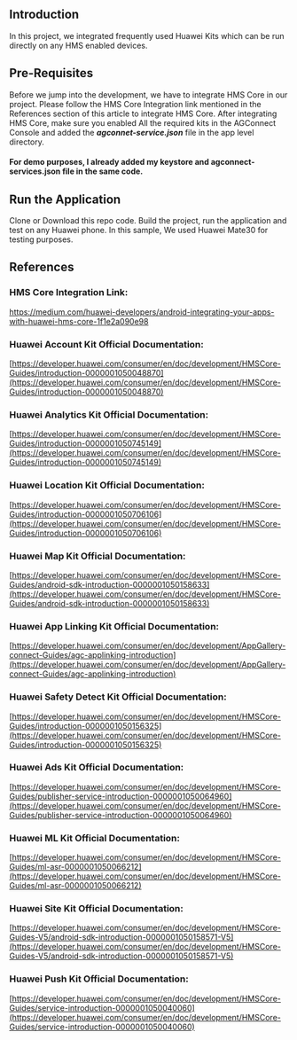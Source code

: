 

## Introduction

In this project, we integrated frequently used Huawei Kits which can be run directly on any HMS enabled devices.

  
## Pre-Requisites

  

Before we jump into the development, we have to integrate HMS Core in our project. Please follow the HMS Core Integration link mentioned in the References section of this article to integrate HMS Core. After integrating HMS Core, make sure you enabled All the required kits in the AGConnect Console and added the _**agconnet-service.json**_ file in the app level directory.  

#### For demo purposes, I already added my keystore and agconnect-services.json file in the same code. 


## Run the Application


Clone or Download this repo code. Build the project, run the application and test on any Huawei phone. In this sample, We used Huawei Mate30 for testing purposes.


 

## References

### HMS Core Integration Link:
https://medium.com/huawei-developers/android-integrating-your-apps-with-huawei-hms-core-1f1e2a090e98



### Huawei Account Kit Official Documentation:
[https://developer.huawei.com/consumer/en/doc/development/HMSCore-Guides/introduction-0000001050048870](https://developer.huawei.com/consumer/en/doc/development/HMSCore-Guides/introduction-0000001050048870)

### Huawei Analytics Kit Official Documentation:
[https://developer.huawei.com/consumer/en/doc/development/HMSCore-Guides/introduction-0000001050745149](https://developer.huawei.com/consumer/en/doc/development/HMSCore-Guides/introduction-0000001050745149)

### Huawei Location Kit Official Documentation:
[https://developer.huawei.com/consumer/en/doc/development/HMSCore-Guides/introduction-0000001050706106](https://developer.huawei.com/consumer/en/doc/development/HMSCore-Guides/introduction-0000001050706106)

### Huawei Map Kit Official Documentation:
[https://developer.huawei.com/consumer/en/doc/development/HMSCore-Guides/android-sdk-introduction-0000001050158633](https://developer.huawei.com/consumer/en/doc/development/HMSCore-Guides/android-sdk-introduction-0000001050158633)

### Huawei App Linking Kit Official Documentation:
[https://developer.huawei.com/consumer/en/doc/development/AppGallery-connect-Guides/agc-applinking-introduction](https://developer.huawei.com/consumer/en/doc/development/AppGallery-connect-Guides/agc-applinking-introduction)


### Huawei Safety Detect Kit Official Documentation:
[https://developer.huawei.com/consumer/en/doc/development/HMSCore-Guides/introduction-0000001050156325](https://developer.huawei.com/consumer/en/doc/development/HMSCore-Guides/introduction-0000001050156325)


### Huawei Ads Kit Official Documentation:
[https://developer.huawei.com/consumer/en/doc/development/HMSCore-Guides/publisher-service-introduction-0000001050064960](https://developer.huawei.com/consumer/en/doc/development/HMSCore-Guides/publisher-service-introduction-0000001050064960)


### Huawei ML Kit Official Documentation:
[https://developer.huawei.com/consumer/en/doc/development/HMSCore-Guides/ml-asr-0000001050066212](https://developer.huawei.com/consumer/en/doc/development/HMSCore-Guides/ml-asr-0000001050066212)

### Huawei Site Kit Official Documentation:
[https://developer.huawei.com/consumer/en/doc/development/HMSCore-Guides-V5/android-sdk-introduction-0000001050158571-V5](https://developer.huawei.com/consumer/en/doc/development/HMSCore-Guides-V5/android-sdk-introduction-0000001050158571-V5)


### Huawei Push Kit Official Documentation:
[https://developer.huawei.com/consumer/en/doc/development/HMSCore-Guides/service-introduction-0000001050040060](https://developer.huawei.com/consumer/en/doc/development/HMSCore-Guides/service-introduction-0000001050040060)
